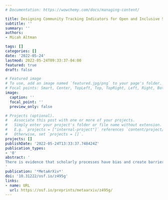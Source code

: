 ```yaml
---
# Documentation: https://wowchemy.com/docs/managing-content/

title: Designing Community Tracking Indicators for Open and Inclusive Scholarship
subtitle: ''
summary: ''
authors:
- Micah Altman

tags: []
categories: []
date: '2022-05-24'
lastmod: 2022-05-24T09:33:37-04:00
featured: true
draft: false

# Featured image
# To use, add an image named `featured.jpg/png` to your page's folder.
# Focal points: Smart, Center, TopLeft, Top, TopRight, Left, Right, BottomLeft, Bottom, BottomRight.
image:
  caption: ''
  focal_point: ''
  preview_only: false

# Projects (optional).
#   Associate this post with one or more of your projects.
#   Simply enter your project's folder or file name without extension.
#   E.g. `projects = ["internal-project"]` references `content/project/deep-learning/index.md`.
#   Otherwise, set `projects = []`.
projects: []
publishDate: '2022-05-24T13:33:37.748424Z'
publication_types:
- '0'
abstract: '
There is evidence that scholarly processes have bias and create barriers to inclusion; more openness in scholarly communication is needed. Progress towards a better scholarly ecosystem requires comparable, reliable measures of the desired attributes of a better system. This paper describes an initiative in progress to produce standardized indicators that describe the volume and types of open science output systematically over time, using existing open data sources. We describe a replicable to clean, integrate, code, and analyze these sources to enable continuous publication of indicators. And we report on early results from this initiative, demonstrating how these indicators can go beyond ‘overall impact’ measures to advance the understanding of who is, and who is not, participating in open scholarship. 
'
publication: '*MetaArXiv*'
doi: '10.31222/osf.io/z495g'
links:
- name: URL
  url: https://osf.io/preprints/metaarxiv/z495g/
---
```

